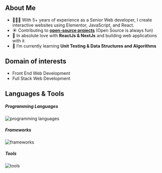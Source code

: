 <h2>About Me</h2>
  
- 👩🏻‍💻 With 5+ years of experience as a Senior Web developer, I create interactive websites using Elementor, JavaScript, and React.
- ☀️ Contributing to **[open-source projects]([https://github.com/pulls?q=author%3Avatsalsinghkv+is%3Apr+](https://github.com/wAsI7))** (Open Source is always fun)
- 🏃 In absolute love with **ReactJs & NextJs** and building web applications with it
- 📖 I’m currently learning **Unit Testing & Data Structures and Algorithms**
    
<h2>Domain of interests</h2>
    
- Front End Web Development
- Full Stack Web Development
  
<h2>Languages & Tools</h2>
<h5>Programming Languages</h5>
<p align="left">
  <img src="https://skillicons.dev/icons?i=html,css,js,ts,nodejs,mysql,mongodb" alt="programming languages" />
</p>
<h5>Frameworks</h5>
<p align="left">
  <img src="https://skillicons.dev/icons?i=react,nextjs,expressjs,jquery,redux,jest,sass,bootstrap,tailwind,materialui" alt="frameworks" />
</p>
<h5>Tools</h5>
<p align="left">
  <img src="https://skillicons.dev/icons?i=vscode,firebase" alt="tools" />
</p>
